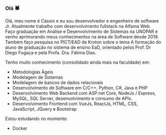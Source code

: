 ### Olá 🕷️

Olá, meu nome é Cássio e eu sou desenvolvedor e engenheiro de software Jr. Atualmente trabalho com desenvolvimento fullstack na Alfama Web. Faço graduação em Análise e Desenvolvimento de Sistemas na UNOPAR e venho aprimorando meus conhecimentos na área de Software desde 2019. Também faço pesquisa no PICT/EAD da Kroton sobre o tema A formação do aluno de graduação no sistema de ensino EaD, orientado pelos Prof. Dr Diego Fogaça e pela Profa. Dra. Fátima Dias.

Tenho muito conhecimento (consolidado ainda mais na faculdade) em:
* Metodologias Ágeis
* Modelagem de Sistemas
* Modelagem de bancos de dados relacionais
* Desenvolvimento de Software em C/C++, Python, C#, Java e PHP
* Desenvolvimento Web Backend com ASP.net Core, NodeJs / Express, MySQL, SQL Server, desenvolvimento e consumo de APIs.
* Desenvolvimento Frontend com VueJs, ReactJs, HTML, CSS, JavaScript, JQuery e Bootstrap

Estou estudando no momento:
* Docker
